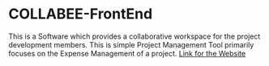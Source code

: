 # COLLABEE-FrontEnd
This is a Software which provides a collaborative workspace for the project development members. This is simple Project Management Tool primarily focuses on the Expense Management of a project.
[Link for the Website](https://rohit-gupta3.github.io/COLLABEE-FrontEnd/)
